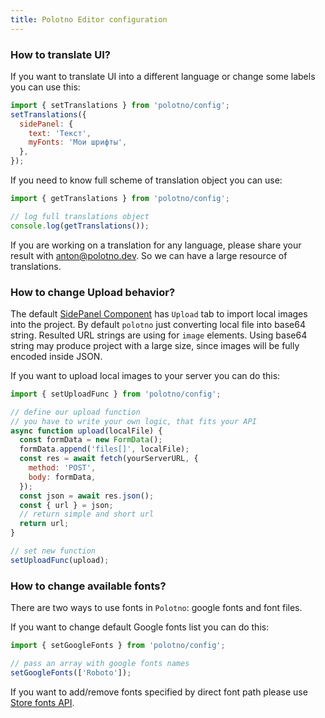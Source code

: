 ```yaml
---
title: Polotno Editor configuration
---
```


### How to translate UI?

If you want to translate UI into a different language or change some labels you can use this:

```js
import { setTranslations } from 'polotno/config';
setTranslations({
  sidePanel: {
    text: 'Текст',
    myFonts: 'Мои шрифты',
  },
});
```

If you need to know full scheme of translation object you can use:

```js
import { getTranslations } from 'polotno/config';

// log full translations object
console.log(getTranslations());
```

If you are working on a translation for any language, please share your result with anton@polotno.dev. So we can have a large resource of translations.

### How to change Upload behavior?

The default [SidePanel Component](/docs/side-panel) has `Upload` tab to import local images into the project. By default `polotno` just converting local file into base64 string.
Resulted URL strings are using for `image` elements. Using base64 string may produce project with a large size, since images will be fully encoded inside JSON.

If you want to upload local images to your server you can do this:

```js
import { setUploadFunc } from 'polotno/config';

// define our upload function
// you have to write your own logic, that fits your API
async function upload(localFile) {
  const formData = new FormData();
  formData.append('files[]', localFile);
  const res = await fetch(yourServerURL, {
    method: 'POST',
    body: formData,
  });
  const json = await res.json();
  const { url } = json;
  // return simple and short url
  return url;
}

// set new function
setUploadFunc(upload);
```

### How to change available fonts?

There are two ways to use fonts in `Polotno`: google fonts and font files.

If you want to change default Google fonts list you can do this:

```js
import { setGoogleFonts } from 'polotno/config';

// pass an array with google fonts names
setGoogleFonts(['Roboto']);
```

If you want to add/remove fonts specified by direct font path please use [Store fonts API](/docs/store-overview#working-with-fonts).
